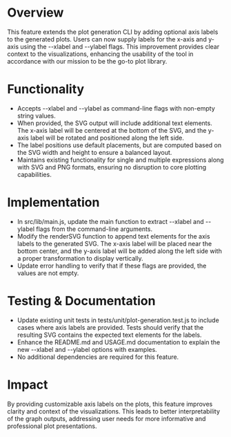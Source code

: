 # Overview
This feature extends the plot generation CLI by adding optional axis labels to the generated plots. Users can now supply labels for the x-axis and y-axis using the --xlabel and --ylabel flags. This improvement provides clear context to the visualizations, enhancing the usability of the tool in accordance with our mission to be the go-to plot library.

# Functionality
- Accepts --xlabel and --ylabel as command-line flags with non-empty string values.
- When provided, the SVG output will include additional text elements. The x-axis label will be centered at the bottom of the SVG, and the y-axis label will be rotated and positioned along the left side.
- The label positions use default placements, but are computed based on the SVG width and height to ensure a balanced layout.
- Maintains existing functionality for single and multiple expressions along with SVG and PNG formats, ensuring no disruption to core plotting capabilities.

# Implementation
- In src/lib/main.js, update the main function to extract --xlabel and --ylabel flags from the command-line arguments.
- Modify the renderSVG function to append text elements for the axis labels to the generated SVG. The x-axis label will be placed near the bottom center, and the y-axis label will be added along the left side with a proper transformation to display vertically.
- Update error handling to verify that if these flags are provided, the values are not empty.

# Testing & Documentation
- Update existing unit tests in tests/unit/plot-generation.test.js to include cases where axis labels are provided. Tests should verify that the resulting SVG contains the expected text elements for the labels.
- Enhance the README.md and USAGE.md documentation to explain the new --xlabel and --ylabel options with examples.
- No additional dependencies are required for this feature.

# Impact
By providing customizable axis labels on the plots, this feature improves clarity and context of the visualizations. This leads to better interpretability of the graph outputs, addressing user needs for more informative and professional plot presentations.